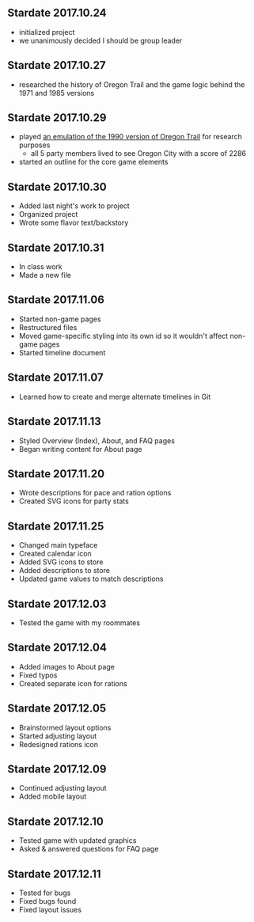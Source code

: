 ## Stardate 2017.10.24
- initialized project
- we unanimously decided I should be group leader

## Stardate 2017.10.27
- researched the history of Oregon Trail and the game logic behind the 1971 and 1985 versions

## Stardate 2017.10.29
- played [an emulation of the 1990 version of Oregon Trail](https://classicreload.com/oregon-trail.html) for research purposes
    - all 5 party members lived to see Oregon City with a score of 2286
- started an outline for the core game elements

## Stardate 2017.10.30
- Added last night's work to project
- Organized project 
- Wrote some flavor text/backstory

## Stardate 2017.10.31
- In class work
- Made a new file

## Stardate 2017.11.06
- Started non-game pages
- Restructured files
- Moved game-specific styling into its own id so it wouldn't affect non-game pages
- Started timeline document

## Stardate 2017.11.07
- Learned how to create and merge alternate timelines in Git

## Stardate 2017.11.13
- Styled Overview (Index), About, and FAQ pages
- Began writing content for About page

## Stardate 2017.11.20
- Wrote descriptions for pace and ration options
- Created SVG icons for party stats

## Stardate 2017.11.25
- Changed main typeface
- Created calendar icon
- Added SVG icons to store
- Added descriptions to store
- Updated game values to match descriptions

## Stardate 2017.12.03
- Tested the game with my roommates

## Stardate 2017.12.04
- Added images to About page
- Fixed typos
- Created separate icon for rations 

## Stardate 2017.12.05
- Brainstormed layout options
- Started adjusting layout
- Redesigned rations icon

## Stardate 2017.12.09
- Continued adjusting layout
- Added mobile layout

## Stardate 2017.12.10
- Tested game with updated graphics
- Asked & answered questions for FAQ page

## Stardate 2017.12.11
- Tested for bugs
- Fixed bugs found
- Fixed layout issues